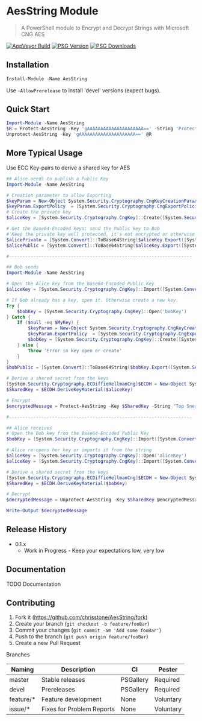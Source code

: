 # AesString Module
> A PowerShell module to Encrypt and Decrypt Strings with Microsoft CNG AES

[![AppVeyor Build][appv-b-img]][appv-url]
[![PSG Version][psg-v-img]][psg-url]
[![PSG Downloads][psg-dt-img]][psg-url]

## Installation

```powershell
Install-Module -Name AesString
```

Use `-AllowPrerelease` to install 'devel' versions (expect bugs).

## Quick Start

```powershell
Import-Module -Name AesString
$R = Protect-AesString -Key 'gAAAAAAAAAAAAAAAAAAAAA==' -String 'Protect this string.'
Unprotect-AesString -Key 'gAAAAAAAAAAAAAAAAAAAAA==' @R
```

## More Typical Usage

Use ECC Key-pairs to derive a shared key for AES

```powershell
## Alice needs to publish a Public Key
Import-Module -Name AesString

# Creation parameter to allow Exporting
$keyParam = New-Object System.Security.Cryptography.CngKeyCreationParameters
$keyParam.ExportPolicy  = [System.Security.Cryptography.CngExportPolicies]::AllowPlaintextExport
# Create the private key
$aliceKey = [System.Security.Cryptography.CngKey]::Create([System.Security.Cryptography.CngAlgorithm]::ECDiffieHellmanP256, 'aliceKey', $keyParam)

# Get the Base64-Encoded keys; send the Public key to Bob
# Keep the private key well protected, it's not encrypted or otherwise protected in this format.
$alicePrivate = [System.Convert]::ToBase64String($aliceKey.Export([System.Security.Cryptography.CngKeyBlobFormat]::EccPrivateBlob))
$alicePublic = [System.Convert]::ToBase64String($aliceKey.Export([System.Security.Cryptography.CngKeyBlobFormat]::EccPublicBlob))

#--------------------------------------------------------------------

## Bob sends
Import-Module -Name AesString

# Open the Alice key from the Base64-Encoded Public Key
$aliceKey = [System.Security.Cryptography.CngKey]::Import([System.Convert]::FromBase64String($alicePublic), [System.Security.Cryptography.CngKeyBlobFormat]::EccPublicBlob)

# If Bob already has a key, open it. Otherwise create a new key.
Try {
	$bobKey = [System.Security.Cryptography.CngKey]::Open('bobKey')
} Catch {
	If ($null -eq $MyKey) {
		$keyParam = New-Object System.Security.Cryptography.CngKeyCreationParameters
		$keyParam.ExportPolicy  = [System.Security.Cryptography.CngExportPolicies]::AllowExport
		$bobKey = [System.Security.Cryptography.CngKey]::Create([System.Security.Cryptography.CngAlgorithm]::ECDiffieHellmanP256, 'bobKey', $keyParam)
	} else {
		Throw 'Error in key open or create'
	}
}
$bobPublic = [System.Convert]::ToBase64String($bobKey.Export([System.Security.Cryptography.CngKeyBlobFormat]::EccPublicBlob))

# Derive a shared secret from the keys
[System.Security.Cryptography.ECDiffieHellmanCng]$ECDH = New-Object System.Security.Cryptography.ECDiffieHellmanCng($bobKey)
$SharedKey = $ECDH.DeriveKeyMaterial($aliceKey)

# Encrypt
$encryptedMessage = Protect-AesString -Key $SharedKey -String "Top Sneaky"

#--------------------------------------------------------------------

## Alice receives
# Open the Bob key from the Base64-Encoded Public Key
$bobKey = [System.Security.Cryptography.CngKey]::Import([System.Convert]::FromBase64String($bobPublic), [System.Security.Cryptography.CngKeyBlobFormat]::EccPublicBlob)

# Alice re-opens her key or imports it from the string
$aliceKey = [System.Security.Cryptography.CngKey]::Open('aliceKey')
$aliceKey = [System.Security.Cryptography.CngKey]::Import([System.Convert]::FromBase64String($alicePrivate), [System.Security.Cryptography.CngKeyBlobFormat]::EccPrivateBlob)

# Derive a shared secret from the keys
[System.Security.Cryptography.ECDiffieHellmanCng]$ECDH = New-Object System.Security.Cryptography.ECDiffieHellmanCng($aliceKey)
$SharedKey = $ECDH.DeriveKeyMaterial($bobKey)

# Decrypt
$decryptedMessage = Unprotect-AesString -Key $SharedKey @encryptedMessage

Write-Output $decryptedMessage
```

## Release History

* 0.1.x
    * Work in Progress - Keep your expectations low, very low

## Documentation

TODO Documentation

## Contributing

1. Fork it (<https://github.com/chrisstone/AesString/fork>)
2. Create your branch (`git checkout -b feature/fooBar`)
3. Commit your changes (`git commit -am 'Add some fooBar'`)
4. Push to the branch (`git push origin feature/fooBar`)
5. Create a new Pull Request

Branches

| Naming    | Description               | CI        | Pester    |
|-----------|---------------------------|-----------|-----------|
| master    | Stable releases           | PSGallery | Required  |
| devel     | Prereleases               | PSGallery | Required  |
| feature/* | Feature development       | None      | Voluntary |
| issue/*   | Fixes for Problem Reports | None      | Voluntary |


<!-- Defines -->
[appv-b-img]:	https://img.shields.io/appveyor/build/chrisstone/AesString.svg
[appv-url]:		https://ci.appveyor.com/project/chrisstone/aesstring
[psg-v-img]:	https://img.shields.io/powershellgallery/v/AesString.svg
[psg-dt-img]:	https://img.shields.io/powershellgallery/dt/AesString.svg
[psg-url]:		https://www.powershellgallery.com/packages/AesString

